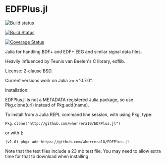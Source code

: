 # EDFPlus.jl

[![Build status](https://ci.appveyor.com/api/projects/status/cfw6pe03rfn9qsoo?svg=true)](https://ci.appveyor.com/project/wherrera10/edfplus.jl)

[![Build Status](https://travis-ci.org/wherrera10/EDFPlus.jl.svg?branch=master)](https://travis-ci.org/wherrera10/EDFPlus.jl)

[![Coverage Status](https://coveralls.io/repos/github/wherrera10/EDFPlus.jl/badge.svg?branch=master&service=github)](https://coveralls.io/github/wherrera10/EDFPlus.jl?branch=master&service=github)

Julia for handling BDF+ and EDF+ EEG and similar signal data files.

Heavily influenced by Teunis van Beelen's C library, edflib.

License: 2-clause BSD.

Current versions work on Julia >= v"0.7.0".

Installation:

EDFPlus.jl is not a METADATA registered Julia package, so use Pkg.clone(url) instead of Pkg.add(name).

To install from a Julia REPL command line session, with using Pkg, type:

    Pkg.clone("http://github.com/wherrera10/EDFPlus.jl")

or with ]: 

    (v1.0) pkg> add https://github.com/wherrera10/EDFPlus.jl

Note that the test files include a 23 mb test file. You may need to allow extra time for that to download when installing.
